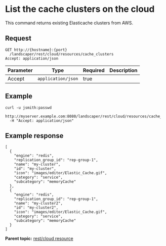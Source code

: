 # List the cache clusters on the cloud

This command returns existing Elasticache clusters from AWS.

## Request

```
GET http://{hostname}:{port}
  /landscaper/rest/cloud/resources/cache_clusters
Accept: application/json

```

|Parameter|Type|Required|Description|
|---------|----|--------|-----------|
|Accept|`application/json`|true| |

## Example

```
curl -u jsmith:passwd 
  http://myserver.example.com:8080/landscaper/rest/cloud/resources/cache_clusters
  -H "Accept: application/json"
```

## Example response

```
[
  {
    "engine": "redis",
    "replication_group_id": "rep-group-1",
    "name": "my-cluster",
    "id": "my-cluster",
    "icon": "images/editor/Elastic_Cache.gif",
    "category": "service",
    "subcategory": "memoryCache"
  },
  {
    "engine": "redis",
    "replication_group_id": "rep-group-1",
    "name": "my-cluster2",
    "id": "my-cluster2",
    "icon": "images/editor/Elastic_Cache.gif",
    "category": "service",
    "subcategory": "memoryCache"
  }
]
```

**Parent topic:** [rest/cloud resource](../../com.ibm.edt.api.doc/topics/rest_cloud.md)


